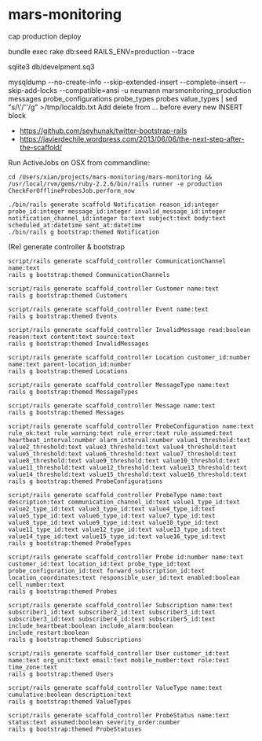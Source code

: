 mars-monitoring
===============

cap production deploy

bundle exec rake db:seed RAILS_ENV=production --trace

sqlite3 db/develpment.sq3

mysqldump --no-create-info --skip-extended-insert  --complete-insert --skip-add-locks  --compatible=ansi -u neumann marsmonitoring_production messages probe_configurations probe_types probes value_types  | sed "s/\\\'/''/g"  >/tmp/localdb.txt
Add delete from ... before every new INSERT block

* https://github.com/seyhunak/twitter-bootstrap-rails
* https://javierdechile.wordpress.com/2013/06/06/the-next-step-after-the-scaffold/

Run ActiveJobs on OSX from commandline:
```
cd /Users/xian/projects/mars-monitoring/mars-monitoring && /usr/local/rvm/gems/ruby-2.2.6/bin/rails runner -e production CheckForOfflineProbesJob.perform_now
```

```
./bin/rails generate scaffold Notification reason_id:integer probe_id:integer message_id:integer invalid_message_id:integer notification_channel_id:integer to:text subject:text body:text scheduled_at:datetime sent_at:datetime
./bin/rails g bootstrap:themed Notification
```

(Re) generate controller & bootstrap
```
script/rails generate scaffold_controller CommunicationChannel name:text
rails g bootstrap:themed CommunicationChannels

script/rails generate scaffold_controller Customer name:text
rails g bootstrap:themed Customers

script/rails generate scaffold_controller Event name:text
rails g bootstrap:themed Events

script/rails generate scaffold_controller InvalidMessage read:boolean reason:text content:text source:text
rails g bootstrap:themed InvalidMessages

script/rails generate scaffold_controller Location customer_id:number name:text parent-location_id:number
rails g bootstrap:themed Locations

script/rails generate scaffold_controller MessageType name:text
rails g bootstrap:themed MessageTypes

script/rails generate scaffold_controller Message name:text
rails g bootstrap:themed Messages

script/rails generate scaffold_controller ProbeConfiguration name:text rule_ok:text rule_warning:text rule_error:text rule_assumed:text heartbeat_interval:number alarm_interval:number value1_threshold:text value2_threshold:text value3_threshold:text value4_threshold:text value5_threshold:text value6_threshold:text value7_threshold:text value8_threshold:text value9_threshold:text value10_threshold:text value11_threshold:text value12_threshold:text value13_threshold:text value14_threshold:text value15_threshold:text value16_threshold:text 
rails g bootstrap:themed ProbeConfigurations

script/rails generate scaffold_controller ProbeType name:text description:text communication_channel_id:text value1_type_id:text value2_type_id:text value3_type_id:text value4_type_id:text value5_type_id:text value6_type_id:text value7_type_id:text value8_type_id:text value9_type_id:text value10_type_id:text value11_type_id:text value12_type_id:text value13_type_id:text value14_type_id:text value15_type_id:text value16_type_id:text
rails g bootstrap:themed ProbeTypes

script/rails generate scaffold_controller Probe id:number name:text customer_id:text location_id:text probe_type_id:text probe_configuration_id:text forward_subscription_id:text location_coordinates:text responsible_user_id:text enabled:boolean cell_number:text
rails g bootstrap:themed Probes

script/rails generate scaffold_controller Subscription name:text subscriber1_id:text subscriber2_id:text subscriber3_id:text subscriber3_id:text subscriber4_id:text subscriber5_id:text include_heartbeat:boolean include_alarm:boolean include_restart:boolean
rails g bootstrap:themed Subscriptions

script/rails generate scaffold_controller User customer_id:text name:text org_unit:text email:text mobile_number:text role:text time_zone:text
rails g bootstrap:themed Users

script/rails generate scaffold_controller ValueType name:text cumulative:boolean description:text
rails g bootstrap:themed ValueTypes

script/rails generate scaffold_controller ProbeStatus name:text status:text assumed:boolean severity_order:number
rails g bootstrap:themed ProbeStatuses
```
